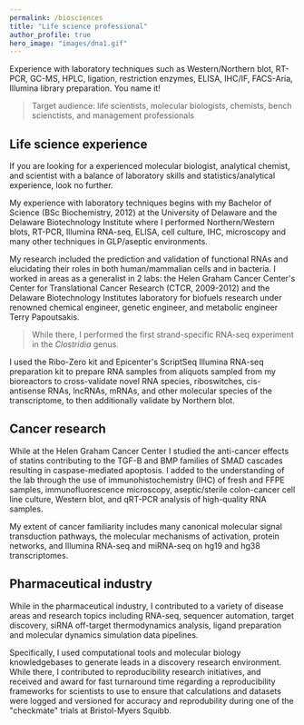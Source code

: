 ```yaml
---
permalink: /biosciences
title: "Life science professional"
author_profile: true
hero_image: "images/dna1.gif"
---
```


Experience with laboratory techniques such as Western/Northern blot, RT-PCR, GC-MS, HPLC, ligation, restriction enzymes, ELISA, IHC/IF, FACS-Aria, Illumina library preparation. You name it!
 
 > Target audience: life scientists, molecular biologists, chemists, bench scienctists, and management professionals
 
## Life science experience
 
If you are looking for a experienced molecular biologist, analytical chemist, and scientist with a balance of laboratory skills and statistics/analytical experience, look no further.
  
My experience with laboratory techniques begins with my Bachelor of Science (BSc Biochemistry, 2012) at the University of Delaware and the Delaware Biotechnology Institute where I performed Northern/Western blots, RT-PCR, Illumina RNA-seq, ELISA, cell culture, IHC, microscopy and many other techniques in GLP/aseptic environments.
 
My research included the prediction and validation of functional RNAs and elucidating their roles in both human/mammalian cells and in bacteria. I worked in areas as a generalist in 2 labs: the Helen Graham Cancer Center's Center for Translational Cancer Research (CTCR, 2009-2012) and the Delaware Biotechnology Institutes laboratory for biofuels research under renowned chemical engineer, genetic engineer, and metabolic engineer Terry Papoutsakis. 
 
 > While there, I performed the first strand-specific RNA-seq experiment in the *Clostridia* genus.
 
 I used the Ribo-Zero kit and Epicenter's ScriptSeq Illumina RNA-seq preparation kit to prepare RNA samples from aliquots sampled from my bioreactors to cross-validate novel RNA species, riboswitches, cis-antisense RNAs, lncRNAs, mRNAs, and other molecular species of the transcriptome, to then additionally validate by Northern blot.

## Cancer research

While at the Helen Graham Cancer Center I studied the anti-cancer effects of statins contributing to the TGF-B and BMP families of SMAD cascades resulting in caspase-mediated apoptosis. I added to the understanding of the lab through the use of immunohistochemistry (IHC) of fresh and FFPE samples, immunofluorescence microscopy, aseptic/sterile colon-cancer cell line culture, Western blot, and qRT-PCR analysis of high-quality RNA samples. 

My extent of cancer familiarity includes many canonical molecular signal transduction pathways, the molecular mechanisms of activation, protein networks, and Illumina RNA-seq and miRNA-seq on hg19 and hg38 transcriptomes.


## Pharmaceutical industry

While in the pharmaceutical industry, I contributed to a variety of disease areas and research topics including RNA-seq, sequencer automation, target discovery, siRNA off-target thermodynamics analysis, ligand preparation and molecular dynamics simulation data pipelines. 

Specifically, I used computational tools and molecular biology knowledgebases to generate leads in a discovery research environment. While there, I contributed to reproducibility research initiatives, and received and award for fast turnaround time regarding a reproducibility frameworks for scientists to use to ensure that calculations and datasets were logged and versioned for accuracy and reprodubility during one of the "checkmate" trials at Bristol-Myers Squibb.
 
 
